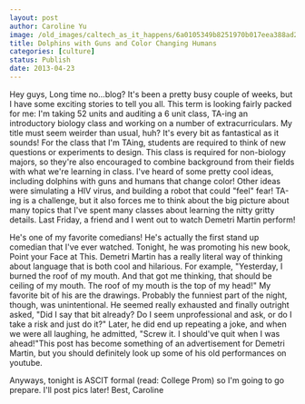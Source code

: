 ```yaml
---
layout: post
author: Caroline Yu
image: /old_images/caltech_as_it_happens/6a0105349b8251970b017eea388ad2970d.jpg
title: Dolphins with Guns and Color Changing Humans
categories: [culture]
status: Publish
date: 2013-04-23
---
```


Hey guys,
Long time no...blog? It's been a pretty busy couple of weeks, but I have some exciting stories to tell you all. This term is looking fairly packed for me: I'm taking 52 units and auditing a 6 unit class, TA-ing an introductory biology class and working on a number of extracurriculars. 
My title must seem weirder than usual, huh? It's every bit as fantastical as it sounds! For the class that I'm TAing, students are required to think of new questions or experiments to design. This class is required for non-biology majors, so they're also encouraged to combine background from their fields with what we're learning in class. I've heard of some pretty cool ideas, including dolphins with guns and humans that change color! Other ideas were simulating a HIV virus, and building a robot that could "feel" fear! TA-ing is a challenge, but it also forces me to think about the big picture about many topics that I've spent many classes about learning the nitty gritty details. 
Last Friday, a friend and I went out to watch Demetri Martin perform! 

He's one of my favorite comedians! He's actually the first stand up comedian that I've ever watched. Tonight, he was promoting his new book, Point your Face at This. Demetri Martin has a really literal way of thinking about language that is both cool and hilarious. For example, "Yesterday, I burned the roof of my mouth. And that got me thinking, that should be ceiling of my mouth. The roof of my mouth is the top of my head!" My favorite bit of his are the drawings. Probably the funniest part of the night, though, was unintentional. He seemed really exhausted and finally outright asked, "Did I say that bit already? Do I seem unprofessional and ask, or do I take a risk and just do it?" Later, he did end up repeating a joke, and when we were all laughing, he admitted, "Screw it. I should've quit when I was ahead!"This post has become something of an advertisement for Demetri Martin, but you should definitely look up some of his old performances on youtube.

Anyways, tonight is ASCIT formal (read: College Prom) so I'm going to go prepare. I'll post pics later!
Best,
Caroline
